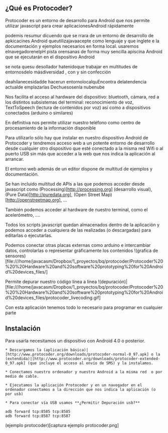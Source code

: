 ## ¿Qué es Protocoder?

Protocoder es un entorno de desarrollo para Android que nos permite utilizar javascript para crear aplicacionesAndroid rápidamente

podemis resumur dicuendo que se rrara de  un entorno de desarrollo de apkicacines Android queutilizajavaacepte como  lenguaje y que  inglete e la documentación y ejemplos necesarios en forma  local. usaremos elnavegadorenelpH  pista orensanas de forma muy sencilla apiscina Android que se ejecutarán en el dispositivo Android

se nota quesu desollador hatenidoque trabajar en multitudes de entornosdelo  másdiversidad , con y sin confección 

deahílanecesidadde hacerun entornolocalquEncontra delatendencia actualde emplazarlas Dechuesosenla nubenube

Nos facilita el acceso al hardware del dispositivo: bluetooth, cámara, red a los distintos subsistemas del terminal: reconocimiento de voz, TextToSpeech (lectura de contenidos por voz) así como a dispositivos conectados (arduino o similares)

En definitiva nos permite utilizar nuestro teléfono como centro de procesamiento de la información disponible

Para utilizarlo sólo hay que instalar en nuestro dispositivo Android de Protocoder y tendremos acceso web a un potente entorno de desarrollo desde cualquier otro dispositivo que esté conectado a la misma red Wifi o al puerto USB sin más que acceder a la web que nos indica la aplicación al arrancar.

El entorno web además de un editor dispone de multitud de ejemplos y documentación.

Se han incluido multitud de APIs a las que podemos acceder desde javascript como (Processing)[http://processing.org] (desarrollo visual), (Pure Data)[http://puredata.org], (Open Street Map)[http://openstreetmap.org], ...

También podemos acceder al hardware de nuestro terminal, como el acelerómetro, ....

Todos los scripts javascript quedan almacenados dentro de la aplicación y podemos acceder a cualquiera de las realizadas (o descargadas) para editarlas o ejecutarlas.

Podemos conectar otras placas externas como arduino e intercambiar datos, controlarlas o representar gráficamente los contenidos 
!(grafica de sensores)[file:///home/javacasm/Dropbox/1_proyectos/bq/protocoder/Protocoder%20%20%20Hardware%20and%20software%20prototyping%20for%20Android%20devices_files/]


Permite depurar nuestro código línea a línea !(depuración)|[file:///home/javacasm/Dropbox/1_proyectos/bq/protocoder/Protocoder%20%20%20Hardware%20and%20software%20prototyping%20for%20Android%20devices_files/protocoder_livecoding.gif]

Con esta aplicación tenemos todo lo necesario para programar en cualquier parte

## Instalación

Para usarla necesitamos un dispositivo con Android 4.0 o posterior.

	* Descargamos la (aplicación básica)|[http://www.protocoder.org/downloads/protocoder-normal-0_97.apk] o la (extendida)|[http://www.protocoder.org/downloads/protocoder-extended-0_97.apk] (que incluye el acceso al envío de SMS) y la instalamos.

	* Conectamos nuestro ordenador y nuestro Android a la misma red  o por medio de cable.

	* Ejecutamos la aplicación Protocoder y en un navegador en el ordenador conectamos a la dirección que nos indica la aplicación (o por usb)

	* Para conectar vía USB usamos **¿Permitir Depuración usb?**

	adb forward tcp:8585 tcp:8585
	adb forward tcp:8587 tcp:8587

(ejemplo protocoder)[captura ejemplo protocoder.png]
